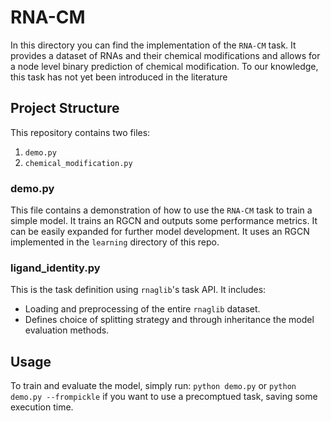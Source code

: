 # RNA-CM

In this directory you can find the implementation of the `RNA-CM` task. It provides a dataset of RNAs and their chemical modifications and allows for a node level binary prediction of chemical modification. To our knowledge, this task has not yet been introduced in the literature

## Project Structure

This repository contains two files:

1. `demo.py`
2. `chemical_modification.py`

### demo.py

This file contains a demonstration of how to use the `RNA-CM` task to train a simple model. It trains an RGCN and outputs some performance metrics. It can be easily expanded for further model development. It uses an RGCN implemented in the `learning` directory of this repo.

### ligand_identity.py

This is the task definition using `rnaglib`'s task API. It includes:
- Loading and preprocessing of the entire `rnaglib` dataset.
- Defines choice of splitting strategy and through inheritance the model evaluation methods.

## Usage

To train and evaluate the model, simply run: `python demo.py` or `python demo.py --frompickle` if you want to use a precomptued task, saving some execution time.